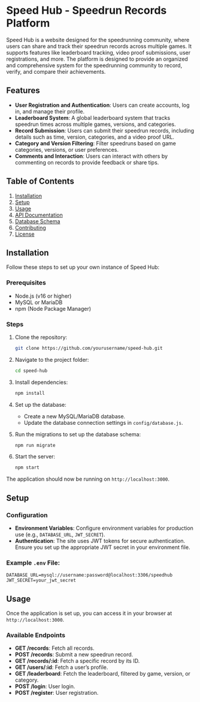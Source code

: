 
# Speed Hub - Speedrun Records Platform

Speed Hub is a website designed for the speedrunning community, where users can share and track their speedrun records across multiple games. It supports features like leaderboard tracking, video proof submissions, user registrations, and more. The platform is designed to provide an organized and comprehensive system for the speedrunning community to record, verify, and compare their achievements.

## Features

- **User Registration and Authentication**: Users can create accounts, log in, and manage their profile.
- **Leaderboard System**: A global leaderboard system that tracks speedrun times across multiple games, versions, and categories.
- **Record Submission**: Users can submit their speedrun records, including details such as time, version, categories, and a video proof URL.
- **Category and Version Filtering**: Filter speedruns based on game categories, versions, or user preferences.
- **Comments and Interaction**: Users can interact with others by commenting on records to provide feedback or share tips.

## Table of Contents

1. [Installation](#installation)
2. [Setup](#setup)
3. [Usage](#usage)
4. [API Documentation](#api-documentation)
5. [Database Schema](#database-schema)
6. [Contributing](#contributing)
7. [License](#license)

## Installation

Follow these steps to set up your own instance of Speed Hub:

### Prerequisites

- Node.js (v16 or higher)
- MySQL or MariaDB
- npm (Node Package Manager)

### Steps

1. Clone the repository:

   ```bash
   git clone https://github.com/yourusername/speed-hub.git
   ```

2. Navigate to the project folder:

   ```bash
   cd speed-hub
   ```

3. Install dependencies:

   ```bash
   npm install
   ```

4. Set up the database:
   - Create a new MySQL/MariaDB database.
   - Update the database connection settings in `config/database.js`.

5. Run the migrations to set up the database schema:

   ```bash
   npm run migrate
   ```

6. Start the server:

   ```bash
   npm start
   ```

The application should now be running on `http://localhost:3000`.

## Setup

### Configuration

- **Environment Variables**: Configure environment variables for production use (e.g., `DATABASE_URL`, `JWT_SECRET`).
- **Authentication**: The site uses JWT tokens for secure authentication. Ensure you set up the appropriate JWT secret in your environment file.
  
### Example `.env` File:

```env
DATABASE_URL=mysql://username:password@localhost:3306/speedhub
JWT_SECRET=your_jwt_secret
```

## Usage

Once the application is set up, you can access it in your browser at `http://localhost:3000`.

### Available Endpoints

- **GET /records**: Fetch all records.
- **POST /records**: Submit a new speedrun record.
- **GET /records/:id**: Fetch a specific record by its ID.
- **GET /users/:id**: Fetch a user’s profile.
- **GET /leaderboard**: Fetch the leaderboard, filtered by game, version, or category.
- **POST /login**: User login.
- **POST /register**: User registration.


